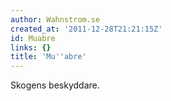 ```yaml
---
author: Wahnstrom.se
created_at: '2011-12-28T21:21:15Z'
id: Muabre
links: {}
title: 'Mu''abre'
---
```


Skogens beskyddare.